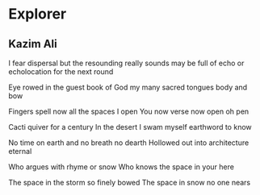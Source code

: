 # Explorer
## Kazim Ali
I fear dispersal but the resounding really sounds may be full of echo
or echolocation for the next round

Eye rowed in the guest book of God my many sacred tongues
body and bow

Fingers spell now all the spaces I open
You now verse now open oh pen

Cacti quiver for a century
In the desert I swam myself earthword to know

No time on earth and no breath no dearth
Hollowed out into architecture eternal

Who argues with rhyme or snow
Who knows the space in your here

The space in the storm so finely bowed
The space in snow no one nears